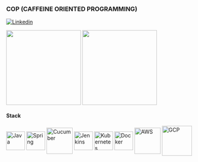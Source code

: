 ### COP (CAFFEINE ORIENTED PROGRAMMING)
[![Linkedin](https://img.shields.io/badge/LinkedIn-0077B5?style=for-the-badge&logo=linkedin&logoColor=white)](https://www.linkedin.com/in/robson-ap-ribeiro-da-silva-07914427/)


<div style="display: inline_block">
<img align="center" height="200em"src="https://github-readme-stats.vercel.app/api?username=robsonapsilva&show_icons=true&theme=dark&include_all_commits=true&count_private=true"/>
<img align="center" height="200em" src="https://github-readme-stats.vercel.app/api/top-langs/?username=robsonapsilva&layout=compact&theme=dark"/>

</div>

#### Stack 
<div style="display: inline_block">
    <img align="center" alt="Java" height="50" src="https://cdn.jsdelivr.net/gh/devicons/devicon/icons/java/java-original-wordmark.svg" />   
    <img align="center" alt="Spring" height="50" src="https://cdn.jsdelivr.net/gh/devicons/devicon/icons/spring/spring-original-wordmark.svg" />     
    <img align="center" alt="Cucumber" height="70" src="https://cdn.jsdelivr.net/gh/devicons/devicon/icons/cucumber/cucumber-plain-wordmark.svg" />
    <img align="center" alt="Jenkins" height="50"  src="https://cdn.jsdelivr.net/gh/devicons/devicon/icons/jenkins/jenkins-original.svg" />
    <img align="center" alt="Kubernetes" height="50" src="https://cdn.jsdelivr.net/gh/devicons/devicon/icons/kubernetes/kubernetes-plain-wordmark.svg" />
    <img align="center" alt="Docker" height="50" src="https://cdn.jsdelivr.net/gh/devicons/devicon/icons/docker/docker-original-wordmark.svg" />
    <img align="center" alt="AWS" height="70" src="https://cdn.jsdelivr.net/gh/devicons/devicon/icons/amazonwebservices/amazonwebservices-plain-wordmark.svg" />
    <img align="center" alt="GCP" height="80" src="https://cdn.jsdelivr.net/gh/devicons/devicon/icons/googlecloud/googlecloud-original-wordmark.svg" />
</div>
